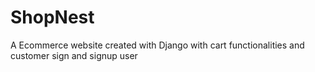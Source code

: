 # ShopNest
A Ecommerce website created with Django with cart functionalities  and customer sign and signup user 
